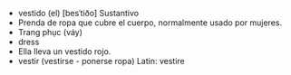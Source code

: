 - vestido (el)	[besˈtiðo]	Sustantivo
- Prenda de ropa que cubre el cuerpo, normalmente usado por mujeres.
- Trang phục (váy)
- dress
- Ella lleva un vestido rojo.
- vestir (vestirse - ponerse ropa)	Latin: vestire
